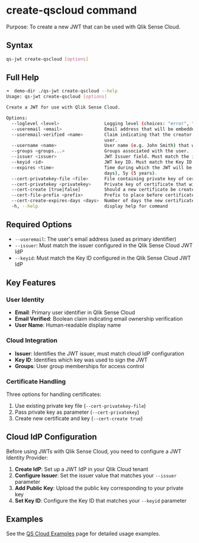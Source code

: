 # create-qscloud command

Purpose: To create a new JWT that can be used with Qlik Sense Cloud.

## Syntax

```bash
qs-jwt create-qscloud [options]
```

## Full Help

```bash
➜  demo-dir ./qs-jwt create-qscloud --help
Usage: qs-jwt create-qscloud [options]

Create a JWT for use with Qlik Sense Cloud.

Options:
  --loglevel <level>                 Logging level (choices: "error", "warning", "info", "verbose", "debug", default: "info")
  --useremail <email>                Email address that will be embedded in the JWT
  --useremail-verified <name>        Claim indicating that the creator of thw JWT has verified that the email address belongs to the
                                     user.
  --username <name>                  User name (e.g. John Smith) that will be embedded in the JWT
  --groups <groups...>               Groups associated with the user.
  --issuer <issuer>                  JWT Issuer field. Must match the issuer in the Qlik Sense Cloud JWT IdP.
  --keyid <id>                       JWT key ID. Must match the Key ID in the Qlik Sense Cloud JWT IdP.
  --expires <time>                   Time during which the JWT will be valid. Examples: 60m (60 minutes), 48h (48 hours), 365d (365
                                     days), 5y (5 years).
  --cert-privatekey-file <file>      File containing private key of certificate that will be used to sign the JWT.
  --cert-privatekey <privatekey>     Private key of certificate that will be used to sign the JWT.
  --cert-create [true|false]         Should a new certificate be created? (choices: "true", "false", default: "false")
  --cert-file-prefix <prefix>        Prefix to place before certificate file names. (default: "")
  --cert-create-expires-days <days>  Number of days the new certificate should be valid for
  -h, --help                         display help for command
```

## Required Options

- `--useremail`: The user's email address (used as primary identifier)
- `--issuer`: Must match the issuer configured in the Qlik Sense Cloud JWT IdP
- `--keyid`: Must match the Key ID configured in the Qlik Sense Cloud JWT IdP

## Key Features

### User Identity
- **Email**: Primary user identifier in Qlik Sense Cloud
- **Email Verified**: Boolean claim indicating email ownership verification
- **User Name**: Human-readable display name

### Cloud Integration
- **Issuer**: Identifies the JWT issuer, must match cloud IdP configuration
- **Key ID**: Identifies which key was used to sign the JWT
- **Groups**: User group memberships for access control

### Certificate Handling
Three options for handling certificates:
1. Use existing private key file (`--cert-privatekey-file`)
2. Pass private key as parameter (`--cert-privatekey`)
3. Create new certificate and key (`--cert-create true`)

## Cloud IdP Configuration

Before using JWTs with Qlik Sense Cloud, you need to configure a JWT Identity Provider:

1. **Create IdP**: Set up a JWT IdP in your Qlik Cloud tenant
2. **Configure Issuer**: Set the issuer value that matches your `--issuer` parameter
3. **Add Public Key**: Upload the public key corresponding to your private key
4. **Set Key ID**: Configure the Key ID that matches your `--keyid` parameter

## Examples

See the [QS Cloud Examples](/guide/qscloud-examples) page for detailed usage examples.